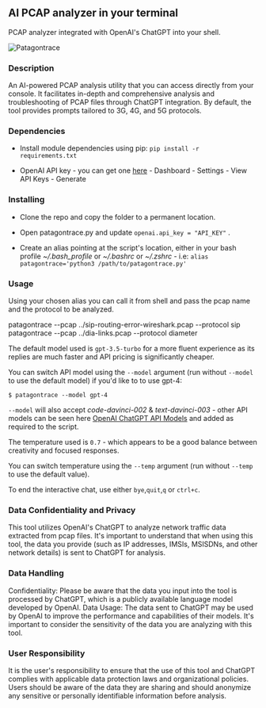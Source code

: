 ## AI PCAP analyzer in your terminal

PCAP analyzer integrated with OpenAI's ChatGPT into your shell.

![Patagontrace](https://i.postimg.cc/15LqNFjJ/patagontrace.png) 


### Description

An AI-powered PCAP analysis utility that you can access directly from your console. It facilitates in-depth and comprehensive analysis and troubleshooting of PCAP files through ChatGPT integration. By default, the tool provides prompts tailored to 3G, 4G, and 5G protocols.

### Dependencies

* Install module dependencies using pip:
 ```pip install -r requirements.txt```

* OpenAI API key - you can get one [here](https://platform.openai.com/overview) - Dashboard - Settings - View API Keys - Generate


### Installing

* Clone the repo and copy the folder to a permanent location.

* Open patagontrace.py and update `openai.api_key = "API_KEY"` .

* Create an alias pointing at the script's location, either in your bash profile *~/.bash_profile* or *~/.bashrc* or *~/.zshrc* - i.e:
 ```alias patagontrace='python3 /path/to/patagontrace.py'```

### Usage

Using your chosen alias you can call it from shell and pass the pcap name and the protocol to be analyzed.

patagontrace --pcap ../sip-routing-error-wireshark.pcap --protocol sip
patagontrace --pcap ../dia-links.pcap --protocol diameter

The default model used is `gpt-3.5-turbo` for a more fluent experience as its replies are much faster and API pricing is significantly cheaper.

You can switch API model using the `--model` argument (run without `--model` to use the default model) if you'd like to to use gpt-4:

```$ patagontrace --model gpt-4```

`--model` will also accept *code-davinci-002* & *text-davinci-003* - other API models can be seen here [OpenAI ChatGPT API Models](https://platform.openai.com/docs/models) and added as required to the script.

The temperature used is `0.7` - which appears to be a good balance between creativity and focused responses. 

You can switch temperature using the `--temp` argument (run without `--temp` to use the default value).

To end the interactive chat, use either `bye`,`quit`,`q` or `ctrl+c`.

### Data Confidentiality and Privacy
This tool utilizes OpenAI's ChatGPT to analyze network traffic data extracted from pcap files. It's important to understand that when using this tool, the data you provide (such as IP addresses, IMSIs, MSISDNs, and other network details) is sent to ChatGPT for analysis.

### Data Handling
Confidentiality: Please be aware that the data you input into the tool is processed by ChatGPT, which is a publicly available language model developed by OpenAI.
Data Usage: The data sent to ChatGPT may be used by OpenAI to improve the performance and capabilities of their models. It's important to consider the sensitivity of the data you are analyzing with this tool.

### User Responsibility
It is the user's responsibility to ensure that the use of this tool and ChatGPT complies with applicable data protection laws and organizational policies.
Users should be aware of the data they are sharing and should anonymize any sensitive or personally identifiable information before analysis.

